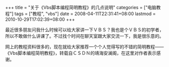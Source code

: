 +++
title = "关于《Vbs脚本编程简明教程》的几点说明"
categories = ["电脑教程"]
tags = ["教程", "vbs"]
date = 2008-04-11T22:31:41+08:00
lastmod = 2010-10-29T17:02:39+08:00
+++



最近很多朋友问我什么时候可以给大家讲一下ＶＢＳ？我也是个ＶＢＳ的初学者，所以不敢做什么讲课了。不过找个时间在聊天室跟大家交流一下，我是很乐意的。

网上的教程资料很多的，现在就给大家推荐一个个人觉得写的不错的简明教程——《Vbs脚本编程简明教程》，转载自ＣＳＤＮ的靖海安澜阁，在这里对作者表示感谢。